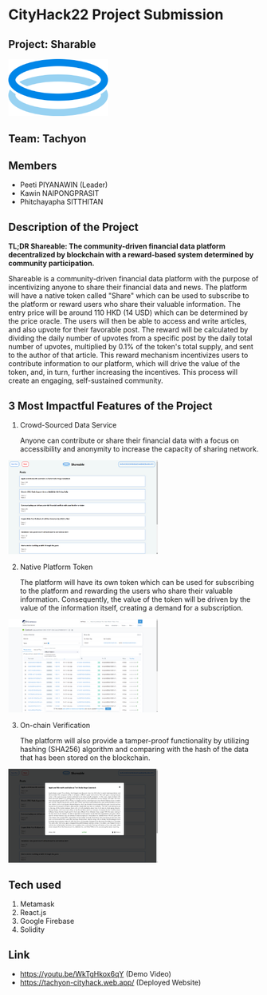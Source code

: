 # CityHack22 Project Submission
## Project: Sharable
<img src="/resource/icon.png" width="200" alt="project_logo"/>

## Team: Tachyon
## Members
- Peeti PIYANAWIN (Leader)
- Kawin NAIPONGPRASIT
- Phitchayapha SITTHITAN

## Description of the Project
**TL;DR Shareable: The community-driven financial data platform decentralized by blockchain with a reward-based system determined by community participation.**

Shareable is a community-driven financial data platform with the purpose of incentivizing anyone to share their financial data and news. The platform will have a native token called "Share" which can be used to subscribe to the platform or reward users who share their valuable information. The entry price will be around 110 HKD (14 USD) which can be determined by the price oracle. The users will then be able to access and write articles, and also upvote for their favorable post. The reward will be calculated by dividing the daily number of upvotes from a specific post by the daily total number of upvotes, multiplied by 0.1% of the token's total supply, and sent to the author of that article. This reward mechanism incentivizes users to contribute information to our platform, which will drive the value of the token, and, in turn, further increasing the incentives. This process will create an engaging, self-sustained community.


## 3 Most Impactful Features of the Project

1. Crowd-Sourced Data Service
   
   Anyone can contribute or share their financial data with a focus on accessibility and anonymity to increase the capacity of sharing network.
   
<img src="/resource/Feature1.png" width="300" alt="project_logo"/>

2. Native Platform Token
   
   The platform will have its own token which can be used for subscribing to the platform and rewarding the users who share their valuable information.
   Consequently, the value of the token will be driven by the value of the information itself, creating a demand for a subscription.

<img src="/resource/Feature2.png" width="300" alt="project_logo"/>


3. On-chain Verification
   
   The platform will also provide a tamper-proof functionality by utilizing hashing (SHA256) algorithm and comparing with the hash of the data that has been stored on the          blockchain.
   
<img src="/resource/Feature3.png" width="300" alt="project_logo"/>

## Tech used
1. Metamask
2. React.js
3. Google Firebase
4. Solidity

## Link
- https://youtu.be/WkTgHkox6qY         (Demo Video)
- https://tachyon-cityhack.web.app/    (Deployed Website)
